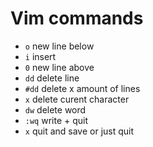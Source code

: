 # Vim commands 

- `o` new line below
- `i` insert
- `0` new line above
- `dd` delete line 
- `#dd` delete x amount of lines 
- `x` delete curent character
- `dw` delete word 
- `:wq` write + quit
- `x` quit and save or just quit